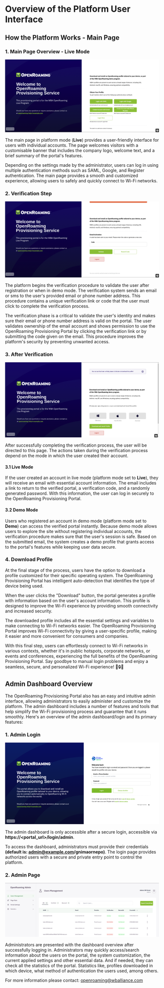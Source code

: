 # Overview of the Platform User Interface

## How the Platform Works - Main Page

### 1. Main Page Overview - Live Mode

![Main_Page_Demo_False](../assets/wba_screenshots/main_page_live_mode.png)

The main page in platform mode (**Live**) provides a user-friendly interface for users with
individual accounts.
The page welcomes visitors with a customisable banner that includes the company logo, welcome text,
and a brief summary of the portal's features.

Depending on the settings made by the administrator, users can log in using multiple authentication methods such as
SAML, Google, and Register authentication.
The main page provides a smooth and customized experience, allowing users to
safely and quickly connect to Wi-Fi networks.

### 2. Verification Step

![Verification_Step](../assets/wba_screenshots/verification_step.png)

The platform begins the verification procedure to validate the user after registration or when in demo mode. The
verification system sends an email or sms to the user's provided email or phone number address.
This procedure contains a unique verification link
or code that the user must click to complete the verification process.

The verification phase is a critical to validate the user's identity and makes sure their email or phone number
address is valid on the portal.
The user validates ownership of the email account and shows permission to use the OpenRoaming
Provisioning Portal by clicking the verification link or by submitting the code given on the email. This procedure
improves the platform's security by preventing unwanted access.

### 3. After Verification

![After_Verification](../assets/wba_screenshots/after_verification.png)

After successfully completing the verification process, the user will be directed to this page.
The actions taken during the verification process depend on the mode in
which the user created their account.

#### 3.1 Live Mode

If the user created an account in live mode (platform mode set to **Live**), they will receive an email with
essential account information. The email includes a link to return to the verified portal, a verification code, and a
randomly generated password. With this information, the user can log in securely to the OpenRoaming Provisioning Portal.

#### 3.2 Demo Mode

Users who registered an account in demo mode (platform mode set to **Demo**) can access the verified portal instantly.
Because
demo mode allows users to explore the site without registering individual accounts, the verification procedure makes
sure that the user's session is safe.
Based on the submitted email, the system creates a demo profile that grants access
to the portal's features while keeping user data secure.

### 4. Download Profile

At the final stage of the process, users have the option to download a profile customized for their specific operating
system.
The OpenRoaming Provisioning Portal has intelligent auto-detection that identifies the type of device being
used.

When the user clicks the "Download" button, the portal generates a profile with information based on the user's account
information.
This profile is designed to improve the Wi-Fi experience by providing smooth connectivity and increased
security.

The downloaded profile includes all the essential settings and variables to make connecting to Wi-Fi networks easier.
The OpenRoaming Provisioning Portal improves Wi-Fi connectivity by giving a user-specific profile, making it easier and
more convenient for consumers and companies.

With this final step, users can effortlessly connect to Wi-Fi networks in various contexts, whether it's in public
hotspots, corporate networks, or events and conferences, experiencing the full benefits of the OpenRoaming Provisioning
Portal.
Say goodbye to manual login problems and enjoy a seamless, secure, and personalized Wi-Fi experience! 📶🔒🌐

## Admin Dashboard Overview

The OpenRoaming Provisioning Portal also has an easy and intuitive admin interface, allowing administrators to easily
administer and customize the platform.
The admin dashboard includes a number of features and tools that help simplify
the Wi-Fi provisioning process and guarantee that it runs smoothly. Here's an overview of the admin dashboard/login and its
primary features:

### 1. Admin Login

![Admin_Login](../assets/wba_screenshots/admin_page_login.png)

The admin dashboard is only accessible after a secure login, accessible via **https://<portal_url>/login/admin**.

To access the dashboard, administrators must provide their
credentials **(default is: admin@example.com/gnimaornepo)**. The login page provides authorized users with a secure and
private
entry point to control the platform.

### 2. Admin Page

![Admin_Page](../assets/wba_screenshots/admin_page.png)

Administrators are presented with the dashboard overview after successfully logging in.
Administrators may quickly
access/search information about the users on the portal, the system customization, the current applied settings and
other essential data.
And if needed, they can check all the statistics of the portal.
Statistics like, profiles downloaded in which device, what method of authentication the users used, among others.

For more information please contact: openroaming@wballiance.com
